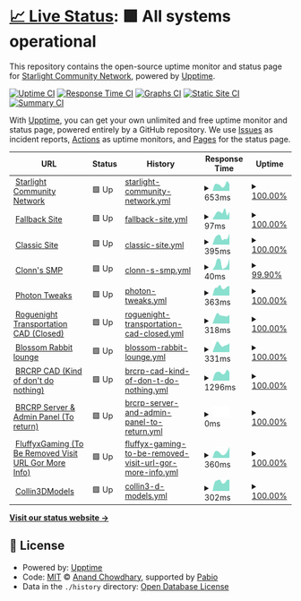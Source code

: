 # [📈 Live Status](https://status.starlightgaming.network/): <!--live status--> **🟩 All systems operational**

This repository contains the open-source uptime monitor and status page for [Starlight Community Network](https://starlightgaming.network), powered by [Upptime](https://github.com/upptime/upptime).

[![Uptime CI](https://github.com/Starlight-Community-Network/Status.starlightgaming.network/workflows/Uptime%20CI/badge.svg)](https://github.com/Starlight-Community-Network/Status.starlightgaming.network/actions?query=workflow%3A%22Uptime+CI%22)
[![Response Time CI](https://github.com/Starlight-Community-Network/Status.starlightgaming.network/workflows/Response%20Time%20CI/badge.svg)](https://github.com/Starlight-Community-Network/Status.starlightgaming.network/actions?query=workflow%3A%22Response+Time+CI%22)
[![Graphs CI](https://github.com/Starlight-Community-Network/Status.starlightgaming.network/workflows/Graphs%20CI/badge.svg)](https://github.com/Starlight-Community-Network/Status.starlightgaming.network/actions?query=workflow%3A%22Graphs+CI%22)
[![Static Site CI](https://github.com/Starlight-Community-Network/Status.starlightgaming.network/workflows/Static%20Site%20CI/badge.svg)](https://github.com/Starlight-Community-Network/Status.starlightgaming.network/actions?query=workflow%3A%22Static+Site+CI%22)
[![Summary CI](https://github.com/Starlight-Community-Network/Status.starlightgaming.network/workflows/Summary%20CI/badge.svg)](https://github.com/Starlight-Community-Network/Status.starlightgaming.network/actions?query=workflow%3A%22Summary+CI%22)

With [Upptime](https://upptime.js.org), you can get your own unlimited and free uptime monitor and status page, powered entirely by a GitHub repository. We use [Issues](https://github.com/Starlight-Community-Network/Status.starlightgaming.network/issues) as incident reports, [Actions](https://github.com/Starlight-Community-Network/Status.starlightgaming.network/actions) as uptime monitors, and [Pages](https://https://status.starlightgaming.network/) for the status page.

<!--start: status pages-->
<!-- This summary is generated by Upptime (https://github.com/upptime/upptime) -->
<!-- Do not edit this manually, your changes will be overwritten -->
<!-- prettier-ignore -->
| URL | Status | History | Response Time | Uptime |
| --- | ------ | ------- | ------------- | ------ |
| <img alt="" src="https://icons.duckduckgo.com/ip3/www.starlightcommunity.network.ico" height="13"> [Starlight Community Network](https://www.starlightcommunity.network) | 🟩 Up | [starlight-community-network.yml](https://github.com/Starlight-Community-Network/status.starlightgaming.network/commits/HEAD/history/starlight-community-network.yml) | <details><summary><img alt="Response time graph" src="./graphs/starlight-community-network/response-time-week.png" height="20"> 653ms</summary><br><a href="https://status.starlightcommunity.network/history/starlight-community-network"><img alt="Response time 663" src="https://img.shields.io/endpoint?url=https%3A%2F%2Fraw.githubusercontent.com%2FStarlight-Community-Network%2Fstatus.starlightgaming.network%2FHEAD%2Fapi%2Fstarlight-community-network%2Fresponse-time.json"></a><br><a href="https://status.starlightcommunity.network/history/starlight-community-network"><img alt="24-hour response time 711" src="https://img.shields.io/endpoint?url=https%3A%2F%2Fraw.githubusercontent.com%2FStarlight-Community-Network%2Fstatus.starlightgaming.network%2FHEAD%2Fapi%2Fstarlight-community-network%2Fresponse-time-day.json"></a><br><a href="https://status.starlightcommunity.network/history/starlight-community-network"><img alt="7-day response time 653" src="https://img.shields.io/endpoint?url=https%3A%2F%2Fraw.githubusercontent.com%2FStarlight-Community-Network%2Fstatus.starlightgaming.network%2FHEAD%2Fapi%2Fstarlight-community-network%2Fresponse-time-week.json"></a><br><a href="https://status.starlightcommunity.network/history/starlight-community-network"><img alt="30-day response time 646" src="https://img.shields.io/endpoint?url=https%3A%2F%2Fraw.githubusercontent.com%2FStarlight-Community-Network%2Fstatus.starlightgaming.network%2FHEAD%2Fapi%2Fstarlight-community-network%2Fresponse-time-month.json"></a><br><a href="https://status.starlightcommunity.network/history/starlight-community-network"><img alt="1-year response time 663" src="https://img.shields.io/endpoint?url=https%3A%2F%2Fraw.githubusercontent.com%2FStarlight-Community-Network%2Fstatus.starlightgaming.network%2FHEAD%2Fapi%2Fstarlight-community-network%2Fresponse-time-year.json"></a></details> | <details><summary><a href="https://status.starlightcommunity.network/history/starlight-community-network">100.00%</a></summary><a href="https://status.starlightcommunity.network/history/starlight-community-network"><img alt="All-time uptime 99.11%" src="https://img.shields.io/endpoint?url=https%3A%2F%2Fraw.githubusercontent.com%2FStarlight-Community-Network%2Fstatus.starlightgaming.network%2FHEAD%2Fapi%2Fstarlight-community-network%2Fuptime.json"></a><br><a href="https://status.starlightcommunity.network/history/starlight-community-network"><img alt="24-hour uptime 100.00%" src="https://img.shields.io/endpoint?url=https%3A%2F%2Fraw.githubusercontent.com%2FStarlight-Community-Network%2Fstatus.starlightgaming.network%2FHEAD%2Fapi%2Fstarlight-community-network%2Fuptime-day.json"></a><br><a href="https://status.starlightcommunity.network/history/starlight-community-network"><img alt="7-day uptime 100.00%" src="https://img.shields.io/endpoint?url=https%3A%2F%2Fraw.githubusercontent.com%2FStarlight-Community-Network%2Fstatus.starlightgaming.network%2FHEAD%2Fapi%2Fstarlight-community-network%2Fuptime-week.json"></a><br><a href="https://status.starlightcommunity.network/history/starlight-community-network"><img alt="30-day uptime 100.00%" src="https://img.shields.io/endpoint?url=https%3A%2F%2Fraw.githubusercontent.com%2FStarlight-Community-Network%2Fstatus.starlightgaming.network%2FHEAD%2Fapi%2Fstarlight-community-network%2Fuptime-month.json"></a><br><a href="https://status.starlightcommunity.network/history/starlight-community-network"><img alt="1-year uptime 99.11%" src="https://img.shields.io/endpoint?url=https%3A%2F%2Fraw.githubusercontent.com%2FStarlight-Community-Network%2Fstatus.starlightgaming.network%2FHEAD%2Fapi%2Fstarlight-community-network%2Fuptime-year.json"></a></details>
| <img alt="" src="https://icons.duckduckgo.com/ip3/fallback.starlightcommunity.network.ico" height="13"> [Fallback Site](https://fallback.starlightcommunity.network) | 🟩 Up | [fallback-site.yml](https://github.com/Starlight-Community-Network/status.starlightgaming.network/commits/HEAD/history/fallback-site.yml) | <details><summary><img alt="Response time graph" src="./graphs/fallback-site/response-time-week.png" height="20"> 97ms</summary><br><a href="https://status.starlightcommunity.network/history/fallback-site"><img alt="Response time 108" src="https://img.shields.io/endpoint?url=https%3A%2F%2Fraw.githubusercontent.com%2FStarlight-Community-Network%2Fstatus.starlightgaming.network%2FHEAD%2Fapi%2Ffallback-site%2Fresponse-time.json"></a><br><a href="https://status.starlightcommunity.network/history/fallback-site"><img alt="24-hour response time 106" src="https://img.shields.io/endpoint?url=https%3A%2F%2Fraw.githubusercontent.com%2FStarlight-Community-Network%2Fstatus.starlightgaming.network%2FHEAD%2Fapi%2Ffallback-site%2Fresponse-time-day.json"></a><br><a href="https://status.starlightcommunity.network/history/fallback-site"><img alt="7-day response time 97" src="https://img.shields.io/endpoint?url=https%3A%2F%2Fraw.githubusercontent.com%2FStarlight-Community-Network%2Fstatus.starlightgaming.network%2FHEAD%2Fapi%2Ffallback-site%2Fresponse-time-week.json"></a><br><a href="https://status.starlightcommunity.network/history/fallback-site"><img alt="30-day response time 100" src="https://img.shields.io/endpoint?url=https%3A%2F%2Fraw.githubusercontent.com%2FStarlight-Community-Network%2Fstatus.starlightgaming.network%2FHEAD%2Fapi%2Ffallback-site%2Fresponse-time-month.json"></a><br><a href="https://status.starlightcommunity.network/history/fallback-site"><img alt="1-year response time 108" src="https://img.shields.io/endpoint?url=https%3A%2F%2Fraw.githubusercontent.com%2FStarlight-Community-Network%2Fstatus.starlightgaming.network%2FHEAD%2Fapi%2Ffallback-site%2Fresponse-time-year.json"></a></details> | <details><summary><a href="https://status.starlightcommunity.network/history/fallback-site">100.00%</a></summary><a href="https://status.starlightcommunity.network/history/fallback-site"><img alt="All-time uptime 100.00%" src="https://img.shields.io/endpoint?url=https%3A%2F%2Fraw.githubusercontent.com%2FStarlight-Community-Network%2Fstatus.starlightgaming.network%2FHEAD%2Fapi%2Ffallback-site%2Fuptime.json"></a><br><a href="https://status.starlightcommunity.network/history/fallback-site"><img alt="24-hour uptime 100.00%" src="https://img.shields.io/endpoint?url=https%3A%2F%2Fraw.githubusercontent.com%2FStarlight-Community-Network%2Fstatus.starlightgaming.network%2FHEAD%2Fapi%2Ffallback-site%2Fuptime-day.json"></a><br><a href="https://status.starlightcommunity.network/history/fallback-site"><img alt="7-day uptime 100.00%" src="https://img.shields.io/endpoint?url=https%3A%2F%2Fraw.githubusercontent.com%2FStarlight-Community-Network%2Fstatus.starlightgaming.network%2FHEAD%2Fapi%2Ffallback-site%2Fuptime-week.json"></a><br><a href="https://status.starlightcommunity.network/history/fallback-site"><img alt="30-day uptime 100.00%" src="https://img.shields.io/endpoint?url=https%3A%2F%2Fraw.githubusercontent.com%2FStarlight-Community-Network%2Fstatus.starlightgaming.network%2FHEAD%2Fapi%2Ffallback-site%2Fuptime-month.json"></a><br><a href="https://status.starlightcommunity.network/history/fallback-site"><img alt="1-year uptime 100.00%" src="https://img.shields.io/endpoint?url=https%3A%2F%2Fraw.githubusercontent.com%2FStarlight-Community-Network%2Fstatus.starlightgaming.network%2FHEAD%2Fapi%2Ffallback-site%2Fuptime-year.json"></a></details>
| <img alt="" src="https://icons.duckduckgo.com/ip3/classic.starlightcommunity.network.ico" height="13"> [Classic Site](https://classic.starlightcommunity.network) | 🟩 Up | [classic-site.yml](https://github.com/Starlight-Community-Network/status.starlightgaming.network/commits/HEAD/history/classic-site.yml) | <details><summary><img alt="Response time graph" src="./graphs/classic-site/response-time-week.png" height="20"> 395ms</summary><br><a href="https://status.starlightcommunity.network/history/classic-site"><img alt="Response time 362" src="https://img.shields.io/endpoint?url=https%3A%2F%2Fraw.githubusercontent.com%2FStarlight-Community-Network%2Fstatus.starlightgaming.network%2FHEAD%2Fapi%2Fclassic-site%2Fresponse-time.json"></a><br><a href="https://status.starlightcommunity.network/history/classic-site"><img alt="24-hour response time 580" src="https://img.shields.io/endpoint?url=https%3A%2F%2Fraw.githubusercontent.com%2FStarlight-Community-Network%2Fstatus.starlightgaming.network%2FHEAD%2Fapi%2Fclassic-site%2Fresponse-time-day.json"></a><br><a href="https://status.starlightcommunity.network/history/classic-site"><img alt="7-day response time 395" src="https://img.shields.io/endpoint?url=https%3A%2F%2Fraw.githubusercontent.com%2FStarlight-Community-Network%2Fstatus.starlightgaming.network%2FHEAD%2Fapi%2Fclassic-site%2Fresponse-time-week.json"></a><br><a href="https://status.starlightcommunity.network/history/classic-site"><img alt="30-day response time 362" src="https://img.shields.io/endpoint?url=https%3A%2F%2Fraw.githubusercontent.com%2FStarlight-Community-Network%2Fstatus.starlightgaming.network%2FHEAD%2Fapi%2Fclassic-site%2Fresponse-time-month.json"></a><br><a href="https://status.starlightcommunity.network/history/classic-site"><img alt="1-year response time 362" src="https://img.shields.io/endpoint?url=https%3A%2F%2Fraw.githubusercontent.com%2FStarlight-Community-Network%2Fstatus.starlightgaming.network%2FHEAD%2Fapi%2Fclassic-site%2Fresponse-time-year.json"></a></details> | <details><summary><a href="https://status.starlightcommunity.network/history/classic-site">100.00%</a></summary><a href="https://status.starlightcommunity.network/history/classic-site"><img alt="All-time uptime 100.00%" src="https://img.shields.io/endpoint?url=https%3A%2F%2Fraw.githubusercontent.com%2FStarlight-Community-Network%2Fstatus.starlightgaming.network%2FHEAD%2Fapi%2Fclassic-site%2Fuptime.json"></a><br><a href="https://status.starlightcommunity.network/history/classic-site"><img alt="24-hour uptime 100.00%" src="https://img.shields.io/endpoint?url=https%3A%2F%2Fraw.githubusercontent.com%2FStarlight-Community-Network%2Fstatus.starlightgaming.network%2FHEAD%2Fapi%2Fclassic-site%2Fuptime-day.json"></a><br><a href="https://status.starlightcommunity.network/history/classic-site"><img alt="7-day uptime 100.00%" src="https://img.shields.io/endpoint?url=https%3A%2F%2Fraw.githubusercontent.com%2FStarlight-Community-Network%2Fstatus.starlightgaming.network%2FHEAD%2Fapi%2Fclassic-site%2Fuptime-week.json"></a><br><a href="https://status.starlightcommunity.network/history/classic-site"><img alt="30-day uptime 100.00%" src="https://img.shields.io/endpoint?url=https%3A%2F%2Fraw.githubusercontent.com%2FStarlight-Community-Network%2Fstatus.starlightgaming.network%2FHEAD%2Fapi%2Fclassic-site%2Fuptime-month.json"></a><br><a href="https://status.starlightcommunity.network/history/classic-site"><img alt="1-year uptime 100.00%" src="https://img.shields.io/endpoint?url=https%3A%2F%2Fraw.githubusercontent.com%2FStarlight-Community-Network%2Fstatus.starlightgaming.network%2FHEAD%2Fapi%2Fclassic-site%2Fuptime-year.json"></a></details>
| <img alt="" src="https://static.wixstatic.com/media/2d311a_ff5d4c5be50b4692a391da67869d1b95~mv2.png" height="13"> [Clonn's SMP](smp.starlightcommunity.net) | 🟩 Up | [clonn-s-smp.yml](https://github.com/Starlight-Community-Network/status.starlightgaming.network/commits/HEAD/history/clonn-s-smp.yml) | <details><summary><img alt="Response time graph" src="./graphs/clonn-s-smp/response-time-week.png" height="20"> 40ms</summary><br><a href="https://status.starlightcommunity.network/history/clonn-s-smp"><img alt="Response time 25" src="https://img.shields.io/endpoint?url=https%3A%2F%2Fraw.githubusercontent.com%2FStarlight-Community-Network%2Fstatus.starlightgaming.network%2FHEAD%2Fapi%2Fclonn-s-smp%2Fresponse-time.json"></a><br><a href="https://status.starlightcommunity.network/history/clonn-s-smp"><img alt="24-hour response time 45" src="https://img.shields.io/endpoint?url=https%3A%2F%2Fraw.githubusercontent.com%2FStarlight-Community-Network%2Fstatus.starlightgaming.network%2FHEAD%2Fapi%2Fclonn-s-smp%2Fresponse-time-day.json"></a><br><a href="https://status.starlightcommunity.network/history/clonn-s-smp"><img alt="7-day response time 40" src="https://img.shields.io/endpoint?url=https%3A%2F%2Fraw.githubusercontent.com%2FStarlight-Community-Network%2Fstatus.starlightgaming.network%2FHEAD%2Fapi%2Fclonn-s-smp%2Fresponse-time-week.json"></a><br><a href="https://status.starlightcommunity.network/history/clonn-s-smp"><img alt="30-day response time 25" src="https://img.shields.io/endpoint?url=https%3A%2F%2Fraw.githubusercontent.com%2FStarlight-Community-Network%2Fstatus.starlightgaming.network%2FHEAD%2Fapi%2Fclonn-s-smp%2Fresponse-time-month.json"></a><br><a href="https://status.starlightcommunity.network/history/clonn-s-smp"><img alt="1-year response time 25" src="https://img.shields.io/endpoint?url=https%3A%2F%2Fraw.githubusercontent.com%2FStarlight-Community-Network%2Fstatus.starlightgaming.network%2FHEAD%2Fapi%2Fclonn-s-smp%2Fresponse-time-year.json"></a></details> | <details><summary><a href="https://status.starlightcommunity.network/history/clonn-s-smp">99.90%</a></summary><a href="https://status.starlightcommunity.network/history/clonn-s-smp"><img alt="All-time uptime 99.96%" src="https://img.shields.io/endpoint?url=https%3A%2F%2Fraw.githubusercontent.com%2FStarlight-Community-Network%2Fstatus.starlightgaming.network%2FHEAD%2Fapi%2Fclonn-s-smp%2Fuptime.json"></a><br><a href="https://status.starlightcommunity.network/history/clonn-s-smp"><img alt="24-hour uptime 99.31%" src="https://img.shields.io/endpoint?url=https%3A%2F%2Fraw.githubusercontent.com%2FStarlight-Community-Network%2Fstatus.starlightgaming.network%2FHEAD%2Fapi%2Fclonn-s-smp%2Fuptime-day.json"></a><br><a href="https://status.starlightcommunity.network/history/clonn-s-smp"><img alt="7-day uptime 99.90%" src="https://img.shields.io/endpoint?url=https%3A%2F%2Fraw.githubusercontent.com%2FStarlight-Community-Network%2Fstatus.starlightgaming.network%2FHEAD%2Fapi%2Fclonn-s-smp%2Fuptime-week.json"></a><br><a href="https://status.starlightcommunity.network/history/clonn-s-smp"><img alt="30-day uptime 99.96%" src="https://img.shields.io/endpoint?url=https%3A%2F%2Fraw.githubusercontent.com%2FStarlight-Community-Network%2Fstatus.starlightgaming.network%2FHEAD%2Fapi%2Fclonn-s-smp%2Fuptime-month.json"></a><br><a href="https://status.starlightcommunity.network/history/clonn-s-smp"><img alt="1-year uptime 99.96%" src="https://img.shields.io/endpoint?url=https%3A%2F%2Fraw.githubusercontent.com%2FStarlight-Community-Network%2Fstatus.starlightgaming.network%2FHEAD%2Fapi%2Fclonn-s-smp%2Fuptime-year.json"></a></details>
| <img alt="" src="https://icons.duckduckgo.com/ip3/photontweaks.starlightcommunity.net.ico" height="13"> [Photon Tweaks](https://photontweaks.starlightcommunity.net) | 🟩 Up | [photon-tweaks.yml](https://github.com/Starlight-Community-Network/status.starlightgaming.network/commits/HEAD/history/photon-tweaks.yml) | <details><summary><img alt="Response time graph" src="./graphs/photon-tweaks/response-time-week.png" height="20"> 363ms</summary><br><a href="https://status.starlightcommunity.network/history/photon-tweaks"><img alt="Response time 336" src="https://img.shields.io/endpoint?url=https%3A%2F%2Fraw.githubusercontent.com%2FStarlight-Community-Network%2Fstatus.starlightgaming.network%2FHEAD%2Fapi%2Fphoton-tweaks%2Fresponse-time.json"></a><br><a href="https://status.starlightcommunity.network/history/photon-tweaks"><img alt="24-hour response time 422" src="https://img.shields.io/endpoint?url=https%3A%2F%2Fraw.githubusercontent.com%2FStarlight-Community-Network%2Fstatus.starlightgaming.network%2FHEAD%2Fapi%2Fphoton-tweaks%2Fresponse-time-day.json"></a><br><a href="https://status.starlightcommunity.network/history/photon-tweaks"><img alt="7-day response time 363" src="https://img.shields.io/endpoint?url=https%3A%2F%2Fraw.githubusercontent.com%2FStarlight-Community-Network%2Fstatus.starlightgaming.network%2FHEAD%2Fapi%2Fphoton-tweaks%2Fresponse-time-week.json"></a><br><a href="https://status.starlightcommunity.network/history/photon-tweaks"><img alt="30-day response time 330" src="https://img.shields.io/endpoint?url=https%3A%2F%2Fraw.githubusercontent.com%2FStarlight-Community-Network%2Fstatus.starlightgaming.network%2FHEAD%2Fapi%2Fphoton-tweaks%2Fresponse-time-month.json"></a><br><a href="https://status.starlightcommunity.network/history/photon-tweaks"><img alt="1-year response time 336" src="https://img.shields.io/endpoint?url=https%3A%2F%2Fraw.githubusercontent.com%2FStarlight-Community-Network%2Fstatus.starlightgaming.network%2FHEAD%2Fapi%2Fphoton-tweaks%2Fresponse-time-year.json"></a></details> | <details><summary><a href="https://status.starlightcommunity.network/history/photon-tweaks">100.00%</a></summary><a href="https://status.starlightcommunity.network/history/photon-tweaks"><img alt="All-time uptime 100.00%" src="https://img.shields.io/endpoint?url=https%3A%2F%2Fraw.githubusercontent.com%2FStarlight-Community-Network%2Fstatus.starlightgaming.network%2FHEAD%2Fapi%2Fphoton-tweaks%2Fuptime.json"></a><br><a href="https://status.starlightcommunity.network/history/photon-tweaks"><img alt="24-hour uptime 100.00%" src="https://img.shields.io/endpoint?url=https%3A%2F%2Fraw.githubusercontent.com%2FStarlight-Community-Network%2Fstatus.starlightgaming.network%2FHEAD%2Fapi%2Fphoton-tweaks%2Fuptime-day.json"></a><br><a href="https://status.starlightcommunity.network/history/photon-tweaks"><img alt="7-day uptime 100.00%" src="https://img.shields.io/endpoint?url=https%3A%2F%2Fraw.githubusercontent.com%2FStarlight-Community-Network%2Fstatus.starlightgaming.network%2FHEAD%2Fapi%2Fphoton-tweaks%2Fuptime-week.json"></a><br><a href="https://status.starlightcommunity.network/history/photon-tweaks"><img alt="30-day uptime 100.00%" src="https://img.shields.io/endpoint?url=https%3A%2F%2Fraw.githubusercontent.com%2FStarlight-Community-Network%2Fstatus.starlightgaming.network%2FHEAD%2Fapi%2Fphoton-tweaks%2Fuptime-month.json"></a><br><a href="https://status.starlightcommunity.network/history/photon-tweaks"><img alt="1-year uptime 100.00%" src="https://img.shields.io/endpoint?url=https%3A%2F%2Fraw.githubusercontent.com%2FStarlight-Community-Network%2Fstatus.starlightgaming.network%2FHEAD%2Fapi%2Fphoton-tweaks%2Fuptime-year.json"></a></details>
| <img alt="" src="https://static.wixstatic.com/media/2d311a_3ed098df00c4427e974febe5f3830c59~mv2.png" height="13"> [Roguenight Transportation CAD (Closed)](https://rntcad.starlightcommunity.net) | 🟩 Up | [roguenight-transportation-cad-closed.yml](https://github.com/Starlight-Community-Network/status.starlightgaming.network/commits/HEAD/history/roguenight-transportation-cad-closed.yml) | <details><summary><img alt="Response time graph" src="./graphs/roguenight-transportation-cad-closed/response-time-week.png" height="20"> 318ms</summary><br><a href="https://status.starlightcommunity.network/history/roguenight-transportation-cad-closed"><img alt="Response time 299" src="https://img.shields.io/endpoint?url=https%3A%2F%2Fraw.githubusercontent.com%2FStarlight-Community-Network%2Fstatus.starlightgaming.network%2FHEAD%2Fapi%2Froguenight-transportation-cad-closed%2Fresponse-time.json"></a><br><a href="https://status.starlightcommunity.network/history/roguenight-transportation-cad-closed"><img alt="24-hour response time 346" src="https://img.shields.io/endpoint?url=https%3A%2F%2Fraw.githubusercontent.com%2FStarlight-Community-Network%2Fstatus.starlightgaming.network%2FHEAD%2Fapi%2Froguenight-transportation-cad-closed%2Fresponse-time-day.json"></a><br><a href="https://status.starlightcommunity.network/history/roguenight-transportation-cad-closed"><img alt="7-day response time 318" src="https://img.shields.io/endpoint?url=https%3A%2F%2Fraw.githubusercontent.com%2FStarlight-Community-Network%2Fstatus.starlightgaming.network%2FHEAD%2Fapi%2Froguenight-transportation-cad-closed%2Fresponse-time-week.json"></a><br><a href="https://status.starlightcommunity.network/history/roguenight-transportation-cad-closed"><img alt="30-day response time 301" src="https://img.shields.io/endpoint?url=https%3A%2F%2Fraw.githubusercontent.com%2FStarlight-Community-Network%2Fstatus.starlightgaming.network%2FHEAD%2Fapi%2Froguenight-transportation-cad-closed%2Fresponse-time-month.json"></a><br><a href="https://status.starlightcommunity.network/history/roguenight-transportation-cad-closed"><img alt="1-year response time 299" src="https://img.shields.io/endpoint?url=https%3A%2F%2Fraw.githubusercontent.com%2FStarlight-Community-Network%2Fstatus.starlightgaming.network%2FHEAD%2Fapi%2Froguenight-transportation-cad-closed%2Fresponse-time-year.json"></a></details> | <details><summary><a href="https://status.starlightcommunity.network/history/roguenight-transportation-cad-closed">100.00%</a></summary><a href="https://status.starlightcommunity.network/history/roguenight-transportation-cad-closed"><img alt="All-time uptime 100.00%" src="https://img.shields.io/endpoint?url=https%3A%2F%2Fraw.githubusercontent.com%2FStarlight-Community-Network%2Fstatus.starlightgaming.network%2FHEAD%2Fapi%2Froguenight-transportation-cad-closed%2Fuptime.json"></a><br><a href="https://status.starlightcommunity.network/history/roguenight-transportation-cad-closed"><img alt="24-hour uptime 100.00%" src="https://img.shields.io/endpoint?url=https%3A%2F%2Fraw.githubusercontent.com%2FStarlight-Community-Network%2Fstatus.starlightgaming.network%2FHEAD%2Fapi%2Froguenight-transportation-cad-closed%2Fuptime-day.json"></a><br><a href="https://status.starlightcommunity.network/history/roguenight-transportation-cad-closed"><img alt="7-day uptime 100.00%" src="https://img.shields.io/endpoint?url=https%3A%2F%2Fraw.githubusercontent.com%2FStarlight-Community-Network%2Fstatus.starlightgaming.network%2FHEAD%2Fapi%2Froguenight-transportation-cad-closed%2Fuptime-week.json"></a><br><a href="https://status.starlightcommunity.network/history/roguenight-transportation-cad-closed"><img alt="30-day uptime 100.00%" src="https://img.shields.io/endpoint?url=https%3A%2F%2Fraw.githubusercontent.com%2FStarlight-Community-Network%2Fstatus.starlightgaming.network%2FHEAD%2Fapi%2Froguenight-transportation-cad-closed%2Fuptime-month.json"></a><br><a href="https://status.starlightcommunity.network/history/roguenight-transportation-cad-closed"><img alt="1-year uptime 100.00%" src="https://img.shields.io/endpoint?url=https%3A%2F%2Fraw.githubusercontent.com%2FStarlight-Community-Network%2Fstatus.starlightgaming.network%2FHEAD%2Fapi%2Froguenight-transportation-cad-closed%2Fuptime-year.json"></a></details>
| <img alt="" src="https://icons.duckduckgo.com/ip3/blossom.starlightcommunity.net.ico" height="13"> [Blossom Rabbit lounge](https://Blossom.starlightcommunity.net) | 🟩 Up | [blossom-rabbit-lounge.yml](https://github.com/Starlight-Community-Network/status.starlightgaming.network/commits/HEAD/history/blossom-rabbit-lounge.yml) | <details><summary><img alt="Response time graph" src="./graphs/blossom-rabbit-lounge/response-time-week.png" height="20"> 331ms</summary><br><a href="https://status.starlightcommunity.network/history/blossom-rabbit-lounge"><img alt="Response time 314" src="https://img.shields.io/endpoint?url=https%3A%2F%2Fraw.githubusercontent.com%2FStarlight-Community-Network%2Fstatus.starlightgaming.network%2FHEAD%2Fapi%2Fblossom-rabbit-lounge%2Fresponse-time.json"></a><br><a href="https://status.starlightcommunity.network/history/blossom-rabbit-lounge"><img alt="24-hour response time 390" src="https://img.shields.io/endpoint?url=https%3A%2F%2Fraw.githubusercontent.com%2FStarlight-Community-Network%2Fstatus.starlightgaming.network%2FHEAD%2Fapi%2Fblossom-rabbit-lounge%2Fresponse-time-day.json"></a><br><a href="https://status.starlightcommunity.network/history/blossom-rabbit-lounge"><img alt="7-day response time 331" src="https://img.shields.io/endpoint?url=https%3A%2F%2Fraw.githubusercontent.com%2FStarlight-Community-Network%2Fstatus.starlightgaming.network%2FHEAD%2Fapi%2Fblossom-rabbit-lounge%2Fresponse-time-week.json"></a><br><a href="https://status.starlightcommunity.network/history/blossom-rabbit-lounge"><img alt="30-day response time 324" src="https://img.shields.io/endpoint?url=https%3A%2F%2Fraw.githubusercontent.com%2FStarlight-Community-Network%2Fstatus.starlightgaming.network%2FHEAD%2Fapi%2Fblossom-rabbit-lounge%2Fresponse-time-month.json"></a><br><a href="https://status.starlightcommunity.network/history/blossom-rabbit-lounge"><img alt="1-year response time 314" src="https://img.shields.io/endpoint?url=https%3A%2F%2Fraw.githubusercontent.com%2FStarlight-Community-Network%2Fstatus.starlightgaming.network%2FHEAD%2Fapi%2Fblossom-rabbit-lounge%2Fresponse-time-year.json"></a></details> | <details><summary><a href="https://status.starlightcommunity.network/history/blossom-rabbit-lounge">100.00%</a></summary><a href="https://status.starlightcommunity.network/history/blossom-rabbit-lounge"><img alt="All-time uptime 99.99%" src="https://img.shields.io/endpoint?url=https%3A%2F%2Fraw.githubusercontent.com%2FStarlight-Community-Network%2Fstatus.starlightgaming.network%2FHEAD%2Fapi%2Fblossom-rabbit-lounge%2Fuptime.json"></a><br><a href="https://status.starlightcommunity.network/history/blossom-rabbit-lounge"><img alt="24-hour uptime 100.00%" src="https://img.shields.io/endpoint?url=https%3A%2F%2Fraw.githubusercontent.com%2FStarlight-Community-Network%2Fstatus.starlightgaming.network%2FHEAD%2Fapi%2Fblossom-rabbit-lounge%2Fuptime-day.json"></a><br><a href="https://status.starlightcommunity.network/history/blossom-rabbit-lounge"><img alt="7-day uptime 100.00%" src="https://img.shields.io/endpoint?url=https%3A%2F%2Fraw.githubusercontent.com%2FStarlight-Community-Network%2Fstatus.starlightgaming.network%2FHEAD%2Fapi%2Fblossom-rabbit-lounge%2Fuptime-week.json"></a><br><a href="https://status.starlightcommunity.network/history/blossom-rabbit-lounge"><img alt="30-day uptime 100.00%" src="https://img.shields.io/endpoint?url=https%3A%2F%2Fraw.githubusercontent.com%2FStarlight-Community-Network%2Fstatus.starlightgaming.network%2FHEAD%2Fapi%2Fblossom-rabbit-lounge%2Fuptime-month.json"></a><br><a href="https://status.starlightcommunity.network/history/blossom-rabbit-lounge"><img alt="1-year uptime 99.99%" src="https://img.shields.io/endpoint?url=https%3A%2F%2Fraw.githubusercontent.com%2FStarlight-Community-Network%2Fstatus.starlightgaming.network%2FHEAD%2Fapi%2Fblossom-rabbit-lounge%2Fuptime-year.json"></a></details>
| <img alt="" src="https://icons.duckduckgo.com/ip3/brcad.starlightcommunity.net.ico" height="13"> [BRCRP CAD (Kind of don't do nothing)](https://brcad.starlightcommunity.net) | 🟩 Up | [brcrp-cad-kind-of-don-t-do-nothing.yml](https://github.com/Starlight-Community-Network/status.starlightgaming.network/commits/HEAD/history/brcrp-cad-kind-of-don-t-do-nothing.yml) | <details><summary><img alt="Response time graph" src="./graphs/brcrp-cad-kind-of-don-t-do-nothing/response-time-week.png" height="20"> 1296ms</summary><br><a href="https://status.starlightcommunity.network/history/brcrp-cad-kind-of-don-t-do-nothing"><img alt="Response time 1293" src="https://img.shields.io/endpoint?url=https%3A%2F%2Fraw.githubusercontent.com%2FStarlight-Community-Network%2Fstatus.starlightgaming.network%2FHEAD%2Fapi%2Fbrcrp-cad-kind-of-don-t-do-nothing%2Fresponse-time.json"></a><br><a href="https://status.starlightcommunity.network/history/brcrp-cad-kind-of-don-t-do-nothing"><img alt="24-hour response time 1328" src="https://img.shields.io/endpoint?url=https%3A%2F%2Fraw.githubusercontent.com%2FStarlight-Community-Network%2Fstatus.starlightgaming.network%2FHEAD%2Fapi%2Fbrcrp-cad-kind-of-don-t-do-nothing%2Fresponse-time-day.json"></a><br><a href="https://status.starlightcommunity.network/history/brcrp-cad-kind-of-don-t-do-nothing"><img alt="7-day response time 1296" src="https://img.shields.io/endpoint?url=https%3A%2F%2Fraw.githubusercontent.com%2FStarlight-Community-Network%2Fstatus.starlightgaming.network%2FHEAD%2Fapi%2Fbrcrp-cad-kind-of-don-t-do-nothing%2Fresponse-time-week.json"></a><br><a href="https://status.starlightcommunity.network/history/brcrp-cad-kind-of-don-t-do-nothing"><img alt="30-day response time 1271" src="https://img.shields.io/endpoint?url=https%3A%2F%2Fraw.githubusercontent.com%2FStarlight-Community-Network%2Fstatus.starlightgaming.network%2FHEAD%2Fapi%2Fbrcrp-cad-kind-of-don-t-do-nothing%2Fresponse-time-month.json"></a><br><a href="https://status.starlightcommunity.network/history/brcrp-cad-kind-of-don-t-do-nothing"><img alt="1-year response time 1293" src="https://img.shields.io/endpoint?url=https%3A%2F%2Fraw.githubusercontent.com%2FStarlight-Community-Network%2Fstatus.starlightgaming.network%2FHEAD%2Fapi%2Fbrcrp-cad-kind-of-don-t-do-nothing%2Fresponse-time-year.json"></a></details> | <details><summary><a href="https://status.starlightcommunity.network/history/brcrp-cad-kind-of-don-t-do-nothing">100.00%</a></summary><a href="https://status.starlightcommunity.network/history/brcrp-cad-kind-of-don-t-do-nothing"><img alt="All-time uptime 99.93%" src="https://img.shields.io/endpoint?url=https%3A%2F%2Fraw.githubusercontent.com%2FStarlight-Community-Network%2Fstatus.starlightgaming.network%2FHEAD%2Fapi%2Fbrcrp-cad-kind-of-don-t-do-nothing%2Fuptime.json"></a><br><a href="https://status.starlightcommunity.network/history/brcrp-cad-kind-of-don-t-do-nothing"><img alt="24-hour uptime 100.00%" src="https://img.shields.io/endpoint?url=https%3A%2F%2Fraw.githubusercontent.com%2FStarlight-Community-Network%2Fstatus.starlightgaming.network%2FHEAD%2Fapi%2Fbrcrp-cad-kind-of-don-t-do-nothing%2Fuptime-day.json"></a><br><a href="https://status.starlightcommunity.network/history/brcrp-cad-kind-of-don-t-do-nothing"><img alt="7-day uptime 100.00%" src="https://img.shields.io/endpoint?url=https%3A%2F%2Fraw.githubusercontent.com%2FStarlight-Community-Network%2Fstatus.starlightgaming.network%2FHEAD%2Fapi%2Fbrcrp-cad-kind-of-don-t-do-nothing%2Fuptime-week.json"></a><br><a href="https://status.starlightcommunity.network/history/brcrp-cad-kind-of-don-t-do-nothing"><img alt="30-day uptime 100.00%" src="https://img.shields.io/endpoint?url=https%3A%2F%2Fraw.githubusercontent.com%2FStarlight-Community-Network%2Fstatus.starlightgaming.network%2FHEAD%2Fapi%2Fbrcrp-cad-kind-of-don-t-do-nothing%2Fuptime-month.json"></a><br><a href="https://status.starlightcommunity.network/history/brcrp-cad-kind-of-don-t-do-nothing"><img alt="1-year uptime 99.93%" src="https://img.shields.io/endpoint?url=https%3A%2F%2Fraw.githubusercontent.com%2FStarlight-Community-Network%2Fstatus.starlightgaming.network%2FHEAD%2Fapi%2Fbrcrp-cad-kind-of-don-t-do-nothing%2Fuptime-year.json"></a></details>
| <img alt="" src="https://static.wixstatic.com/media/af0f76_b53a5d44505f43d1baa34c3565a4bd82~mv2.png" height="13"> [BRCRP Server & Admin Panel (To return)](http://brcrp.starlightcommunity.net) | 🟩 Up | [brcrp-server-and-admin-panel-to-return.yml](https://github.com/Starlight-Community-Network/status.starlightgaming.network/commits/HEAD/history/brcrp-server-and-admin-panel-to-return.yml) | <details><summary><img alt="Response time graph" src="./graphs/brcrp-server-and-admin-panel-to-return/response-time-week.png" height="20"> 0ms</summary><br><a href="https://status.starlightcommunity.network/history/brcrp-server-and-admin-panel-to-return"><img alt="Response time 0" src="https://img.shields.io/endpoint?url=https%3A%2F%2Fraw.githubusercontent.com%2FStarlight-Community-Network%2Fstatus.starlightgaming.network%2FHEAD%2Fapi%2Fbrcrp-server-and-admin-panel-to-return%2Fresponse-time.json"></a><br><a href="https://status.starlightcommunity.network/history/brcrp-server-and-admin-panel-to-return"><img alt="24-hour response time 0" src="https://img.shields.io/endpoint?url=https%3A%2F%2Fraw.githubusercontent.com%2FStarlight-Community-Network%2Fstatus.starlightgaming.network%2FHEAD%2Fapi%2Fbrcrp-server-and-admin-panel-to-return%2Fresponse-time-day.json"></a><br><a href="https://status.starlightcommunity.network/history/brcrp-server-and-admin-panel-to-return"><img alt="7-day response time 0" src="https://img.shields.io/endpoint?url=https%3A%2F%2Fraw.githubusercontent.com%2FStarlight-Community-Network%2Fstatus.starlightgaming.network%2FHEAD%2Fapi%2Fbrcrp-server-and-admin-panel-to-return%2Fresponse-time-week.json"></a><br><a href="https://status.starlightcommunity.network/history/brcrp-server-and-admin-panel-to-return"><img alt="30-day response time 0" src="https://img.shields.io/endpoint?url=https%3A%2F%2Fraw.githubusercontent.com%2FStarlight-Community-Network%2Fstatus.starlightgaming.network%2FHEAD%2Fapi%2Fbrcrp-server-and-admin-panel-to-return%2Fresponse-time-month.json"></a><br><a href="https://status.starlightcommunity.network/history/brcrp-server-and-admin-panel-to-return"><img alt="1-year response time 0" src="https://img.shields.io/endpoint?url=https%3A%2F%2Fraw.githubusercontent.com%2FStarlight-Community-Network%2Fstatus.starlightgaming.network%2FHEAD%2Fapi%2Fbrcrp-server-and-admin-panel-to-return%2Fresponse-time-year.json"></a></details> | <details><summary><a href="https://status.starlightcommunity.network/history/brcrp-server-and-admin-panel-to-return">100.00%</a></summary><a href="https://status.starlightcommunity.network/history/brcrp-server-and-admin-panel-to-return"><img alt="All-time uptime 33.76%" src="https://img.shields.io/endpoint?url=https%3A%2F%2Fraw.githubusercontent.com%2FStarlight-Community-Network%2Fstatus.starlightgaming.network%2FHEAD%2Fapi%2Fbrcrp-server-and-admin-panel-to-return%2Fuptime.json"></a><br><a href="https://status.starlightcommunity.network/history/brcrp-server-and-admin-panel-to-return"><img alt="24-hour uptime 100.00%" src="https://img.shields.io/endpoint?url=https%3A%2F%2Fraw.githubusercontent.com%2FStarlight-Community-Network%2Fstatus.starlightgaming.network%2FHEAD%2Fapi%2Fbrcrp-server-and-admin-panel-to-return%2Fuptime-day.json"></a><br><a href="https://status.starlightcommunity.network/history/brcrp-server-and-admin-panel-to-return"><img alt="7-day uptime 100.00%" src="https://img.shields.io/endpoint?url=https%3A%2F%2Fraw.githubusercontent.com%2FStarlight-Community-Network%2Fstatus.starlightgaming.network%2FHEAD%2Fapi%2Fbrcrp-server-and-admin-panel-to-return%2Fuptime-week.json"></a><br><a href="https://status.starlightcommunity.network/history/brcrp-server-and-admin-panel-to-return"><img alt="30-day uptime 48.43%" src="https://img.shields.io/endpoint?url=https%3A%2F%2Fraw.githubusercontent.com%2FStarlight-Community-Network%2Fstatus.starlightgaming.network%2FHEAD%2Fapi%2Fbrcrp-server-and-admin-panel-to-return%2Fuptime-month.json"></a><br><a href="https://status.starlightcommunity.network/history/brcrp-server-and-admin-panel-to-return"><img alt="1-year uptime 33.76%" src="https://img.shields.io/endpoint?url=https%3A%2F%2Fraw.githubusercontent.com%2FStarlight-Community-Network%2Fstatus.starlightgaming.network%2FHEAD%2Fapi%2Fbrcrp-server-and-admin-panel-to-return%2Fuptime-year.json"></a></details>
| <img alt="" src="https://icons.duckduckgo.com/ip3/fluffyx.starlightgaming.network.ico" height="13"> [FluffyxGaming (To Be Removed Visit URL Gor More Info)](http://fluffyx.starlightgaming.network) | 🟩 Up | [fluffyx-gaming-to-be-removed-visit-url-gor-more-info.yml](https://github.com/Starlight-Community-Network/status.starlightgaming.network/commits/HEAD/history/fluffyx-gaming-to-be-removed-visit-url-gor-more-info.yml) | <details><summary><img alt="Response time graph" src="./graphs/fluffyx-gaming-to-be-removed-visit-url-gor-more-info/response-time-week.png" height="20"> 360ms</summary><br><a href="https://status.starlightcommunity.network/history/fluffyx-gaming-to-be-removed-visit-url-gor-more-info"><img alt="Response time 321" src="https://img.shields.io/endpoint?url=https%3A%2F%2Fraw.githubusercontent.com%2FStarlight-Community-Network%2Fstatus.starlightgaming.network%2FHEAD%2Fapi%2Ffluffyx-gaming-to-be-removed-visit-url-gor-more-info%2Fresponse-time.json"></a><br><a href="https://status.starlightcommunity.network/history/fluffyx-gaming-to-be-removed-visit-url-gor-more-info"><img alt="24-hour response time 673" src="https://img.shields.io/endpoint?url=https%3A%2F%2Fraw.githubusercontent.com%2FStarlight-Community-Network%2Fstatus.starlightgaming.network%2FHEAD%2Fapi%2Ffluffyx-gaming-to-be-removed-visit-url-gor-more-info%2Fresponse-time-day.json"></a><br><a href="https://status.starlightcommunity.network/history/fluffyx-gaming-to-be-removed-visit-url-gor-more-info"><img alt="7-day response time 360" src="https://img.shields.io/endpoint?url=https%3A%2F%2Fraw.githubusercontent.com%2FStarlight-Community-Network%2Fstatus.starlightgaming.network%2FHEAD%2Fapi%2Ffluffyx-gaming-to-be-removed-visit-url-gor-more-info%2Fresponse-time-week.json"></a><br><a href="https://status.starlightcommunity.network/history/fluffyx-gaming-to-be-removed-visit-url-gor-more-info"><img alt="30-day response time 320" src="https://img.shields.io/endpoint?url=https%3A%2F%2Fraw.githubusercontent.com%2FStarlight-Community-Network%2Fstatus.starlightgaming.network%2FHEAD%2Fapi%2Ffluffyx-gaming-to-be-removed-visit-url-gor-more-info%2Fresponse-time-month.json"></a><br><a href="https://status.starlightcommunity.network/history/fluffyx-gaming-to-be-removed-visit-url-gor-more-info"><img alt="1-year response time 321" src="https://img.shields.io/endpoint?url=https%3A%2F%2Fraw.githubusercontent.com%2FStarlight-Community-Network%2Fstatus.starlightgaming.network%2FHEAD%2Fapi%2Ffluffyx-gaming-to-be-removed-visit-url-gor-more-info%2Fresponse-time-year.json"></a></details> | <details><summary><a href="https://status.starlightcommunity.network/history/fluffyx-gaming-to-be-removed-visit-url-gor-more-info">100.00%</a></summary><a href="https://status.starlightcommunity.network/history/fluffyx-gaming-to-be-removed-visit-url-gor-more-info"><img alt="All-time uptime 100.00%" src="https://img.shields.io/endpoint?url=https%3A%2F%2Fraw.githubusercontent.com%2FStarlight-Community-Network%2Fstatus.starlightgaming.network%2FHEAD%2Fapi%2Ffluffyx-gaming-to-be-removed-visit-url-gor-more-info%2Fuptime.json"></a><br><a href="https://status.starlightcommunity.network/history/fluffyx-gaming-to-be-removed-visit-url-gor-more-info"><img alt="24-hour uptime 100.00%" src="https://img.shields.io/endpoint?url=https%3A%2F%2Fraw.githubusercontent.com%2FStarlight-Community-Network%2Fstatus.starlightgaming.network%2FHEAD%2Fapi%2Ffluffyx-gaming-to-be-removed-visit-url-gor-more-info%2Fuptime-day.json"></a><br><a href="https://status.starlightcommunity.network/history/fluffyx-gaming-to-be-removed-visit-url-gor-more-info"><img alt="7-day uptime 100.00%" src="https://img.shields.io/endpoint?url=https%3A%2F%2Fraw.githubusercontent.com%2FStarlight-Community-Network%2Fstatus.starlightgaming.network%2FHEAD%2Fapi%2Ffluffyx-gaming-to-be-removed-visit-url-gor-more-info%2Fuptime-week.json"></a><br><a href="https://status.starlightcommunity.network/history/fluffyx-gaming-to-be-removed-visit-url-gor-more-info"><img alt="30-day uptime 100.00%" src="https://img.shields.io/endpoint?url=https%3A%2F%2Fraw.githubusercontent.com%2FStarlight-Community-Network%2Fstatus.starlightgaming.network%2FHEAD%2Fapi%2Ffluffyx-gaming-to-be-removed-visit-url-gor-more-info%2Fuptime-month.json"></a><br><a href="https://status.starlightcommunity.network/history/fluffyx-gaming-to-be-removed-visit-url-gor-more-info"><img alt="1-year uptime 100.00%" src="https://img.shields.io/endpoint?url=https%3A%2F%2Fraw.githubusercontent.com%2FStarlight-Community-Network%2Fstatus.starlightgaming.network%2FHEAD%2Fapi%2Ffluffyx-gaming-to-be-removed-visit-url-gor-more-info%2Fuptime-year.json"></a></details>
| <img alt="" src="https://icons.duckduckgo.com/ip3/www.collin3dmodels.com.ico" height="13"> [Collin3DModels](https://www.collin3dmodels.com/) | 🟩 Up | [collin3-d-models.yml](https://github.com/Starlight-Community-Network/status.starlightgaming.network/commits/HEAD/history/collin3-d-models.yml) | <details><summary><img alt="Response time graph" src="./graphs/collin3-d-models/response-time-week.png" height="20"> 302ms</summary><br><a href="https://status.starlightcommunity.network/history/collin3-d-models"><img alt="Response time 346" src="https://img.shields.io/endpoint?url=https%3A%2F%2Fraw.githubusercontent.com%2FStarlight-Community-Network%2Fstatus.starlightgaming.network%2FHEAD%2Fapi%2Fcollin3-d-models%2Fresponse-time.json"></a><br><a href="https://status.starlightcommunity.network/history/collin3-d-models"><img alt="24-hour response time 345" src="https://img.shields.io/endpoint?url=https%3A%2F%2Fraw.githubusercontent.com%2FStarlight-Community-Network%2Fstatus.starlightgaming.network%2FHEAD%2Fapi%2Fcollin3-d-models%2Fresponse-time-day.json"></a><br><a href="https://status.starlightcommunity.network/history/collin3-d-models"><img alt="7-day response time 302" src="https://img.shields.io/endpoint?url=https%3A%2F%2Fraw.githubusercontent.com%2FStarlight-Community-Network%2Fstatus.starlightgaming.network%2FHEAD%2Fapi%2Fcollin3-d-models%2Fresponse-time-week.json"></a><br><a href="https://status.starlightcommunity.network/history/collin3-d-models"><img alt="30-day response time 311" src="https://img.shields.io/endpoint?url=https%3A%2F%2Fraw.githubusercontent.com%2FStarlight-Community-Network%2Fstatus.starlightgaming.network%2FHEAD%2Fapi%2Fcollin3-d-models%2Fresponse-time-month.json"></a><br><a href="https://status.starlightcommunity.network/history/collin3-d-models"><img alt="1-year response time 346" src="https://img.shields.io/endpoint?url=https%3A%2F%2Fraw.githubusercontent.com%2FStarlight-Community-Network%2Fstatus.starlightgaming.network%2FHEAD%2Fapi%2Fcollin3-d-models%2Fresponse-time-year.json"></a></details> | <details><summary><a href="https://status.starlightcommunity.network/history/collin3-d-models">100.00%</a></summary><a href="https://status.starlightcommunity.network/history/collin3-d-models"><img alt="All-time uptime 100.00%" src="https://img.shields.io/endpoint?url=https%3A%2F%2Fraw.githubusercontent.com%2FStarlight-Community-Network%2Fstatus.starlightgaming.network%2FHEAD%2Fapi%2Fcollin3-d-models%2Fuptime.json"></a><br><a href="https://status.starlightcommunity.network/history/collin3-d-models"><img alt="24-hour uptime 100.00%" src="https://img.shields.io/endpoint?url=https%3A%2F%2Fraw.githubusercontent.com%2FStarlight-Community-Network%2Fstatus.starlightgaming.network%2FHEAD%2Fapi%2Fcollin3-d-models%2Fuptime-day.json"></a><br><a href="https://status.starlightcommunity.network/history/collin3-d-models"><img alt="7-day uptime 100.00%" src="https://img.shields.io/endpoint?url=https%3A%2F%2Fraw.githubusercontent.com%2FStarlight-Community-Network%2Fstatus.starlightgaming.network%2FHEAD%2Fapi%2Fcollin3-d-models%2Fuptime-week.json"></a><br><a href="https://status.starlightcommunity.network/history/collin3-d-models"><img alt="30-day uptime 100.00%" src="https://img.shields.io/endpoint?url=https%3A%2F%2Fraw.githubusercontent.com%2FStarlight-Community-Network%2Fstatus.starlightgaming.network%2FHEAD%2Fapi%2Fcollin3-d-models%2Fuptime-month.json"></a><br><a href="https://status.starlightcommunity.network/history/collin3-d-models"><img alt="1-year uptime 100.00%" src="https://img.shields.io/endpoint?url=https%3A%2F%2Fraw.githubusercontent.com%2FStarlight-Community-Network%2Fstatus.starlightgaming.network%2FHEAD%2Fapi%2Fcollin3-d-models%2Fuptime-year.json"></a></details>

<!--end: status pages-->

[**Visit our status website →**](https://status.starlightgaming.network/)

## 📄 License

- Powered by: [Upptime](https://github.com/upptime/upptime)
- Code: [MIT](./LICENSE) © [Anand Chowdhary](https://anandchowdhary.com), supported by [Pabio](https://pabio.com)
- Data in the `./history` directory: [Open Database License](https://opendatacommons.org/licenses/odbl/1-0/)
